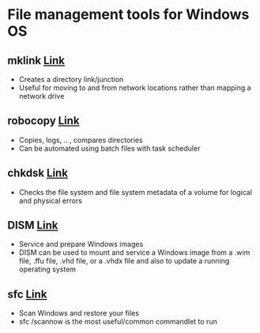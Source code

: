 # File management tools for Windows OS

## mklink [Link](https://docs.microsoft.com/en-us/windows-server/administration/windows-commands/mklink)
- Creates a directory link/junction
- Useful for moving to and from network locations rather than mapping a network drive

## robocopy [Link](https://docs.microsoft.com/en-us/windows-server/administration/windows-commands/robocopy)
- Copies, logs, .. , compares directories
- Can be automated using batch files with task scheduler

## chkdsk [Link](https://docs.microsoft.com/en-us/windows-server/administration/windows-commands/chkdsk)
- Checks the file system and file system metadata of a volume for logical and physical errors

## DISM [Link](https://docs.microsoft.com/en-us/windows-hardware/manufacture/desktop/what-is-dism?view=windows-11)
- Service and prepare Windows images
- DISM can be used to mount and service a Windows image from a .wim file, .ffu file, .vhd file, or a .vhdx file and also to update a running operating system

## sfc [Link](https://support.microsoft.com/en-us/topic/use-the-system-file-checker-tool-to-repair-missing-or-corrupted-system-files-79aa86cb-ca52-166a-92a3-966e85d4094e)
- Scan Windows and restore your files
- sfc /scannow is the most useful/common commandlet to run
